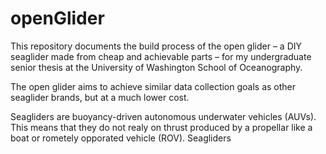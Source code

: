 # openGlider
This repository documents the build process of the open glider – a DIY seaglider made from cheap and achievable parts – for my undergraduate senior thesis at the University of Washington School of Oceanography. 

The open glider aims to achieve similar data collection goals as other seaglider brands, but at a much lower cost. 

Seagliders are buoyancy-driven autonomous underwater vehicles (AUVs). This means that they do not realy on thrust produced by a propellar like a boat or rometely opporated vehicle (ROV). Seagliders 
